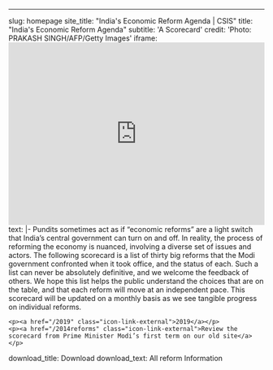 ---
slug: homepage
site_title: "India's Economic Reform Agenda | CSIS"
title: "India's Economic Reform Agenda"
subtitle: 'A Scorecard'
credit: 'Photo: PRAKASH SINGH/AFP/Getty Images'
iframe: <iframe title="Modi Economic Reforms Scorecard" width="100%" height="360" src="https://www.youtube.com/embed/JL5oEXngen4?rel=0" frameborder="0" allowfullscreen=""></iframe>
text:  |-
    Pundits sometimes act as if “economic reforms” are a light switch that India’s central government can turn on and off. In reality, the process of reforming the economy is nuanced, involving a diverse set of issues and actors. The following scorecard is a list of thirty big reforms that the Modi government confronted when it took office, and the status of each. Such a list can never be absolutely definitive, and we welcome the feedback of others. We hope this list helps the public understand the choices that are on the table, and that each reform will move at an independent pace. This scorecard will be updated on a monthly basis as we see tangible progress on individual reforms.

    <p><a href="/2019" class="icon-link-external">2019</a></p>
    <p><a href="/2014reforms" class="icon-link-external">Review the scorecard from Prime Minister Modi’s first term on our old site</a></p>

download_title: Download
download_text: All reform Information
